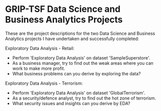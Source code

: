 # GRIP-TSF Data Science and Business Analytics Projects

These are the project descriptions for the two Data Science and Business Analytics projects I have undertaken and successfully completed:

Exploratory Data Analysis - Retail:
- Perform 'Exploratory Data Analysis' on dataset 'SampleSuperstore'.
- As a business manager, try to find out the weak areas where you can work to make more profit.
- What business problems can you derive by exploring the data?

Exploratory Data Analysis - Terrorism:
- Perform 'Exploratory Data Analysis' on dataset 'GlobalTerrorism'.
- As a security/defence analyst, try to find out the hot zone of terrorism.
- What security issues and insights can you derive by EDA?

